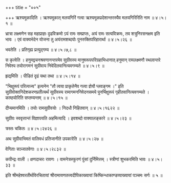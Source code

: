 +++
title = "००५"

+++
ऋश्यमूकादिति । ऋश्यमूकात् मलयगिरिं गत्वा ऋश्यमूकप्रदेशान्तरस्यैव मलयगिरिरिति नाम  ॥  ४।५।१  ॥   

  

भ्रात्रा लक्ष्मणेन सह महाप्राज्ञः दृढविक्रमो ऽयं रामः सम्प्राप्तः, अयं रामः सत्यविक्रमः, तव शत्रुनिरसनक्षम इति भावः । एवं वाक्यभेदेन योजना तु अयंरामशब्दयोः पुनरुक्तिपरिहारार्था  ॥  ४।५।२६  ॥   

  

भवतेति । प्रतिगृह्य प्रत्युद्गम्य  ॥  ४।५।७,८  ॥   

  

स कृत्वेति । हनुमद्वचनश्रवणानन्तरमेव सुग्रीवस्य मानुषरूपपरिग्रहाभिधानात् हनुमान् रामलक्ष्मणौ स्थलान्तरे निवेश्य तयोरागमनं सुग्रीवाय निवेदितवानित्यवगम्यते  ॥  ४।५।९  ॥   

  

हृद्यमिति । पीडितं दृढं यथा तथा  ॥  ४।५।१४  ॥   

  

"भिक्षुरूपं परित्यज्य" इत्यनेन "तौ त्वया प्राकृतेनैव गत्वा ज्ञेयौ प्लवङ्गम ।" इति सुग्रीवोक्तनिदेशकरणप्रतीत्यर्थं सुग्रीवस्य रामागमननिवेदनसमये पुनर्भिक्षुरूपं गृहीतवानित्यवगम्यते । काष्ठयोरिति सप्तम्यन्तम्  ॥  ४।५।१५  ॥   

  

दीप्यमानमिति । तयोः रामसुग्रीवयोः । निदधौ निहितवान्  ॥  ४।५।१६२२  ॥   

  

सुग्रीवः स्ववृत्तान्तं विज्ञापयति अहमित्यादि । इवशब्दो वाक्यालङ्कारे  ॥  ४।५।२३  ॥   

त्रस्तः चकितः  ॥  ४।५।२४२६  ॥   

  

अथ सुग्रीवाभिमतं वालिवधं प्रतिजानीते उपकारेति  ॥  ४।५।२७  ॥   

  

वेगिताः सञ्जातवेगाः  ॥  ४।५।२८३२  ॥   

  

कपीन्द्रः वाली । क्षणदाचरः रावणः । वामनेत्रस्फुरणं पुंसां दुर्निमित्तम् । स्त्रीणां शुभकरमिति भावः  ॥  ४।५।३३  ॥   

  

इति श्रीमहेश्वरतीर्थविरचितायां श्रीरामायणतत्त्वदीपिकाख्यायां किष्किन्धाकाण्डव्याख्यायां पञ्चमः सर्गः  ॥  ५  ॥   

  

